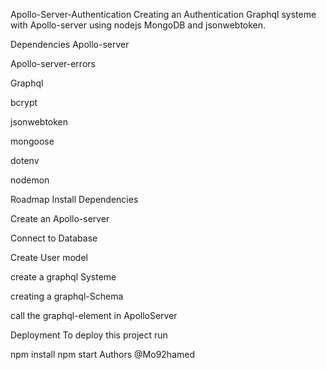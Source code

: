 Apollo-Server-Authentication
Creating an Authentication Graphql systeme with Apollo-server using nodejs MongoDB and jsonwebtoken.

Dependencies
Apollo-server

Apollo-server-errors

Graphql

bcrypt

jsonwebtoken

mongoose

dotenv

nodemon

Roadmap
Install Dependencies

Create an Apollo-server

Connect to Database

Create User model

create a graphql Systeme

creating a graphql-Schema

call the graphql-element in ApolloServer

Deployment
To deploy this project run

  npm install
  npm start
Authors
@Mo92hamed
